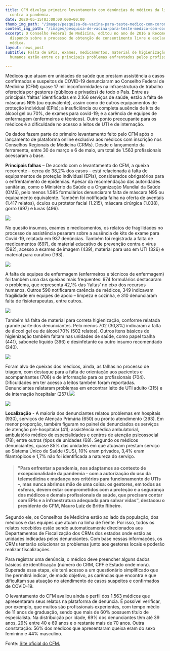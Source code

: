 ```yaml
---
title: CFM divulga primeiro levantamento com denúncias de médicos da linha de frente
  contra a pandemia.
date: 2020-05-15T03:00:00.000+00:00
thumb_img_path: "/images/pesquisa-de-vacina-para-teste-medico-com-coronavirus-covid-19_31965-6182.jpg"
content_img_path: "/images/pesquisa-de-vacina-para-teste-medico-com-coronavirus-covid-19_31965-6182.jpg"
excerpt: O Conselho Federal de Medicina, editou no ano de 2016 a Recomendação de nº.:1,
  dispondo sobre o processo de obtenção de consentimento livre e esclarecido na assistência
  médica.
layout: news_post
subtitle: Falta de EPIs, exames, medicamentos, material de higienização e recursos
  humanos estão entre os principais problemas enfrentados pelos profissionais.

---
```

Médicos que atuam em unidades de saúde que prestam assistência a casos confirmados e suspeitos de COVID-19 denunciaram ao Conselho Federal de Medicina (CFM) quase 17 mil inconformidades na infraestrutura de trabalho oferecida por gestores (públicos e privados) de todo o País. Entre as principais ‘faltas’ identificadas em 2.166 serviços de saúde, estão a falta de máscaras N95 (ou equivalente), assim como de outros equipamentos de proteção individual (EPIs); a insuficiência ou completa ausência de kits de álcool gel ou 70%, de exames para covid-19; e a carência de equipes de enfermagem (enfermeiros e técnicos). Outro ponto preocupante para os médicos é a dificuldade no acesso a leitos de UTI e de internação.

Os dados fazem parte do primeiro levantamento feito pelo CFM após o lançamento de plataforma online exclusiva aos médicos com inscrição nos Conselhos Regionais de Medicina (CRMs). Desde o lançamento da ferramenta, entre 30 de março e 6 de maio, um total de 1.563 profissionais acessaram a base.

**Principais falhas** – De acordo com o levantamento do CFM, a queixa recorrente – cerca de 38,2% dos casos – está relacionada à falta de equipamentos de proteção individual (EPIs), considerados obrigatórios para o enfrentamento de epidemias. Apesar da recomendação das autoridades sanitárias, como o Ministério da Saúde e a Organização Mundial da Saúde (OMS), pelo menos 1.585 formulários denunciaram falta de máscara N95 ou equipamento equivalente. Também foi notificada falha na oferta de aventais (1.417 relatos), óculos ou protetor facial (1.215), máscara cirúrgica (1.038), gorro (697) e luvas (496).

![](/images/imagem-1.jpg)

No quesito insumos, exames e medicamentos, os relatos de fragilidades no processo de assistência pesaram sobre a ausência de kits de exame para Covid-19, relatada em 937 denúncias. Também foi registrada a falta de medicamentos (697), de material educativo de prevenção contra o vírus (592), acesso a exames de imagem (439), material para uso em UTI (326) e material para curativo (193).

![](/images/imagem-2.jpg)

A falta de equipes de enfermagem (enfermeiros e técnicos de enfermagem) foi também uma das queixas mais frequentes: 974 formulários destacaram o problema, que representa 42,1% das ‘faltas’ no eixo dos recursos humanos. Outros 590 notificaram carência de médicos, 349 indicavam fragilidade em equipes de apoio – limpeza e cozinha, e 310 denunciaram falta de fisioterapeutas, entre outros.

![](/images/imagem-3.jpg)

Também há falta de material para correta higienização, conforme relatada grande parte dos denunciantes. Pelo menos 702 (30,8%) indicaram a falta de álcool gel ou de álcool 70% (502 relatos). Outros itens básicos de higienização também faltam nas unidades de saúde, como papel toalha (441), sabonete líquido (396) e desinfetante ou outro insumo recomendado (240).

![](/images/imagem-4.jpg)

Foram alvo de queixas dos médicos, ainda, as falhas no processo de triagem, com destaque para a falta de orientação aos pacientes e acompanhantes (706) e de informação para os profissionais (704). Dificuldades em ter acesso a leitos também foram reportadas. Denunciantes relataram problemas em encontrar leito de UTI adulto (315) e de internação hospitalar (257).![](/images/imagem-5.jpg)

![](/images/imagem-6.jpg)

**Localização** - A maioria dos denunciantes relatou problemas em hospitais (930), serviços de Atenção Primária (650) ou pronto atendimento (393). Em menor proporção, também figuram no painel de denunciados os serviços de atenção pré-hospitalar (41); assistência médica ambulatorial, ambulatório médico de especialidades e centros de atenção psicossocial (78); entre outros (tipos de unidades (68). Segundo os médicos denunciantes, quase 85% das unidades em que atuavam prestam serviço ao Sistema Único de Saúde (SUS), 10% eram privados, 3,4% eram filantrópicos e 1,7% não foi identificada a natureza do serviço.

> #### "Para enfrentar a pandemia, nos adaptamos ao contexto de excepcionalidade da pandemia – com a autorização do uso da telemedicina e mudança nos critérios para funcionamento de UTIs –, mas nunca abrimos mão de uma coisa: os gestores, em todos as esferas, devem estar comprometidos com a proteção e a segurança dos médicos e demais profissionais da saúde, que precisam contar com EPIs e a infraestrutura adequada para salvar vidas", destacou o presidente do CFM, Mauro Luiz de Britto Ribeiro.

Segundo ele, os Conselhos de Medicina estão ao lado da população, dos médicos e das equipes que atuam na linha de frente. Por isso, todos os relatos recebidos estão sendo automaticamente direcionados aos Departamentos de Fiscalização dos CRMs dos estados onde estão as unidades indicadas pelos denunciantes. Com base nessas informações, os CRMs tentarão solucionar os problemas junto aos gestores locais e poderão realizar fiscalizações.

Para registrar uma denúncia, o médico deve preencher alguns dados básicos de identificação (número do CRM, CPF e Estado onde mora). Superada essa etapa, ele terá acesso a um questionário simplificado que lhe permitirá indicar, de modo objetivo, as carências que encontra e que dificultam sua atuação no atendimento de casos suspeitos e confirmados de COVID-19.

O levantamento do CFM avaliou ainda o perfil dos 1.563 médicos que apresentaram seus relatos na plataforma de denúncia. É possível verificar, por exemplo, que muitos são profissionais experientes, com tempo médio de 11 anos de graduação, sendo que mais de 60% possuem título de especialista. Na distribuição por idade, 69% dos denunciantes têm até 39 anos, 29% entre 40 e 69 anos e o restante mais de 70 anos. Outra constatação: 56% dos médicos que apresentaram queixa eram do sexo feminino e 44% masculino.

Fonte: [Site oficial do CFM.](http://portal.cfm.org.br/index.php?option=com_content&view=article&id=28695:2020-05-15-11-57-06&catid=3)